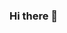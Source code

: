 ### Hi there 👋

<!--
**VelislavIlievv/VelislavIlievv** is a ✨ _special_ ✨ repository because its `README.md` (this file) appears on your GitHub profile.
System.out.println("Maraba Vasko")
Here are some ideas to get you started:

- 🔭 I’m currently working on ...
- 🌱 I’m currently learning ...
- 👯 I’m looking to collaborate on ...
- 🤔 I’m looking for help with ...
- 💬 Ask me about ...
- 📫 How to reach me: ...
- 😄 Pronouns: ...
- ⚡ Fun fact: ...
-->
